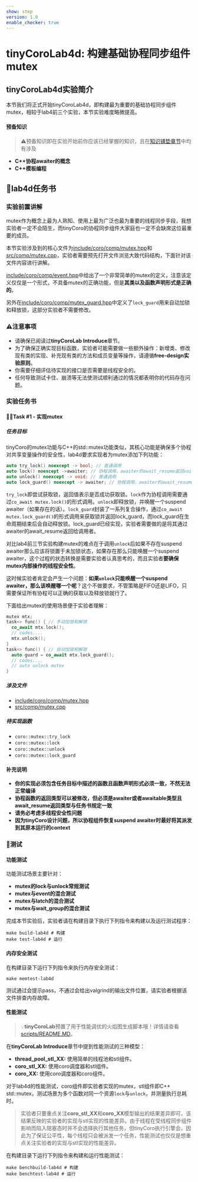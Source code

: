 ```yaml
---
show: step
version: 1.0
enable_checker: true
---
```

# tinyCoroLab4d: 构建基础协程同步组件mutex

## tinyCoroLab4d实验简介

本节我们将正式开始tinyCoroLab4d，即构建最为重要的基础协程同步组件mutex，相较于lab4前三个实验，本节实验难度略微提高。

#### 预备知识

> ⚠️预备知识即在实验开始前你应该已经掌握的知识，且在[知识铺垫章节]()中均有涉及

- **C++协程awaiter的概念**
- **C++模板编程**

## 📖lab4d任务书

### 实验前置讲解

mutex作为概念上最为人熟知、使用上最为广泛也最为重要的线程同步手段，我想实验者一定不会陌生，而tinyCoro的协程同步组件大家庭也一定不会缺席这位最重要的成员。

本节实验涉及到的核心文件为[include/coro/comp/mutex.hpp](https://github.com/sakurs2/tinyCoroLab/blob/master/include/coro/comp/mutex.hpp)和[src/comp/mutex.cpp](https://github.com/sakurs2/tinyCoroLab/blob/master/src/comp/mutex.cpp)，实验者需要预先打开文件浏览大致代码结构，下面针对该文件内容进行讲解。

[include/coro/comp/event.hpp](https://github.com/sakurs2/tinyCoroLab/blob/master/include/coro/comp/event.hpp)中给出了一个非常简单的mutex的定义，注意该定义仅仅是一个形式，不具备mutex的正确功能，但是**其类以及函数声明形式是正确的**。

另外在[include/coro/comp/mutex_guard.hpp](https://github.com/sakurs2/tinyCoroLab/blob/master/include/coro/comp/mutex_guard.hpp)中定义了`lock_guard`用来自动加锁和释放锁，这部分实验者不需要修改。

### ⚠️注意事项

- 请确保已阅读过**tinyCoroLab Introduce**章节。
- 为了确保正确实现目标函数，实验者可能需要做一些额外操作：新增类、修改现有类的实现、补充现有类的方法和成员变量等操作，请遵循**free-design实验原则**。
- 你需要仔细评估待实现的接口是否需要是线程安全的。
- 任何导致测试卡住、崩溃等无法使测试顺利通过的情况都表明你的代码存在问题。

### 实验任务书

#### 🧑‍💻Task #1 - 实现mutex

##### 任务目标

tinyCoro的mutex功能与C++的std::mutex功能类似，其核心功能是确保多个协程对共享变量操作的安全性，lab4d要求实现者为mutex添加下列功能：

```cpp
auto try_lock() noexcept -> bool; // 普通调用
auto lock() noexcept ->awaiter; // 协程调用，awaiter的await_resume返回void
auto unlock() noexcept -> void; // 普通调用
auto lock_guard() noexcept -> awaiter; // 协程调用，awaiter的await_resume返回lock_guard
```

`try_lock`即尝试获取锁，返回值表示是否成功获取锁。`lock`作为协程调用需要通过`co_await mutex.lock()`的形式调用。`unlock`即释放锁，并唤醒一个suspend awaiter（如果存在的话）。`lock_guard`封装了一系列复合操作，通过`co_await mutex.lock_guard()`的形式调用来获取锁并返回lock_guard，而lock_guard在生命周期结束后会自动释放锁。lock_guard已经实现，实验者需要做的是将其通过awaiter的await_resume返回给调用者。

对比lab4前三节实验构建mutex的难点在于调用`unlock`后如果不存在suspend awaiter那么应该将锁置于未加锁状态，如果存在那么只能唤醒一个suspend awaiter，这个过程的状态转换是需要实验者认真思考的，而且实验者**要确保mutex内部操作的线程安全性**。

这时候实验者肯定会产生一个问题：**如果`unlock`只能唤醒一个suspend awaiter，那么该唤醒哪一个呢**？这个不做要求，不管策略是FIFO还是LIFO，只需要保证所有协程可以正确的获取以及释放锁就行了。

下面给出mutex的使用场景便于实验者理解：

```cpp
mutex mtx;
task<> func() { // 手动加锁和解锁
  co_await mtx.lock();
  // codes....
  mtx.unlock();
}
task<> func() { // 自动加锁和解锁
  auto guard = co_await mtx.lock_guard();
  // codes....
  // auto unlock mutex
}
```

##### 涉及文件

- [include/coro/comp/mutex.hpp](https://github.com/sakurs2/tinyCoroLab/blob/master/include/coro/comp/mutex.hpp)
- [src/comp/mutex.cpp](https://github.com/sakurs2/tinyCoroLab/blob/master/src/comp/mutex.cpp)

##### 待实现函数

- `coro::mutex::try_lock`
- `coro::mutex::lock`
- `coro::mutex::unlock`
- `coro::mutex::lock_guard`

#### 补充说明

- **你的实现必须包含任务目标中描述的函数且函数声明形式必须一致，不然无法正常编译**
- **协程函数的返回类型可以被修改，但必须是awaiter或者awaitable类型且await_resume返回类型与任务书规定一致**
- **请务必考虑多线程安全性问题**
- **因为tinyCoro设计问题，所以协程组件恢复suspend awaiter时最好将其派发到其原本运行的context**

### 🔖测试

#### 功能测试

功能测试场景主要针对：

- **mutex的lock与unlock常规测试**
- **mutex与event的混合测试**
- **mutex与latch的混合测试**
- **mutex与wait_group的混合测试**

完成本节实验后，实验者请在构建目录下执行下列指令来构建以及运行测试程序：

```shell
make build-lab4d # 构建
make test-lab4d # 运行
```

#### 内存安全测试

在构建目录下运行下列指令来执行内存安全测试：

```shell
make memtest-lab4d
```

测试通过会提示pass，不通过会给出valgrind的输出文件位置，请实验者根据该文件排查内存故障。

#### 性能测试

> 💡**tinyCoroLab**预置了用于性能调优的火焰图生成脚本哦！详情请查看[scripts/README.MD](https://github.com/sakurs2/tinyCoroLab/blob/master/scripts/README.MD)。

在**tinyCoroLab Introduce**章节中提到性能测试的三种模型：

- **thread_pool_stl_XX:** 使用简单的线程池和stl组件。
- **coro_stl_XX:** 使用coro调度器和stl组件。
- **coro_XX:** 使用coro调度器和coro组件。

对于lab4d的性能测试，coro组件即实验者实现的mutex，stl组件即C++ std::mutex，测试场景为多个函数对同一个资源`lock`与`unlock`，并测量执行总耗时。

> 实验者只要重点关注**coro_stl_XX**和**coro_XX**模型输出的结果差异即可，该结果反映的实验者的实现与stl实现的性能差异。由于线程在受线程同步组件影响而陷入阻塞态时并不会选择执行其他任务，但tinyCoro执行引擎会，因此为了保证公平性，每个线程只会被派发一个任务，性能测试也仅仅是想重点关注实验者的实现与stl实现的性能差异。

在构建目录下运行下列指令来构建和运行性能测试：

```shell
make benchbuild-lab4d # 构建
make benchtest-lab4d # 运行
```
